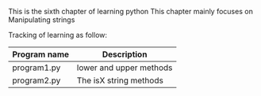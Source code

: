 This is the sixth chapter of learning python
This chapter mainly focuses on Manipulating strings

Tracking of learning as follow:

| Program name | Description |
| ---- | ---- |
| program1.py | lower and upper methods |
| program2.py | The isX string methods |
